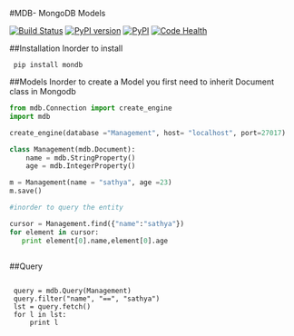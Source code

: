 
#MDB- MongoDB Models

[![Build Status](https://travis-ci.org/RevelutionWind/MDB.svg?branch=master)](https://travis-ci.org/RevelutionWind/MDB)
[![PyPI version](https://badge.fury.io/py/mondb.svg)](http://badge.fury.io/py/mondb)
[![PyPI](https://img.shields.io/pypi/dm/mondb.svg)](https://pypi.python.org/pypi/mondb)
[![Code Health](https://landscape.io/github/RevelutionWind/MDB/master/landscape.svg?style=flat)](https://landscape.io/github/RevelutionWind/MDB/master)

##Installation
  Inorder to install
  
  ```
   pip install mondb

  ```

##Models
 Inorder to create a Model you first need to inherit Document class in Mongodb
 
 ```python
 from mdb.Connection import create_engine
 import mdb
 
 create_engine(database ="Management", host= "localhost", port=27017)
 
 class Management(mdb.Document):
     name = mdb.StringProperty()
     age = mdb.IntegerProperty()
 
 m = Management(name = "sathya", age =23)
 m.save()
 
 #inorder to query the entity
 
 cursor = Management.find({"name":"sathya"})
 for element in cursor:
    print element[0].name,element[0].age
    

 ```
 
 
##Query
 
 ```
 
  query = mdb.Query(Management)
  query.filter("name", "==", "sathya")
  lst = query.fetch()
  for l in lst:
      print l
      
 ```